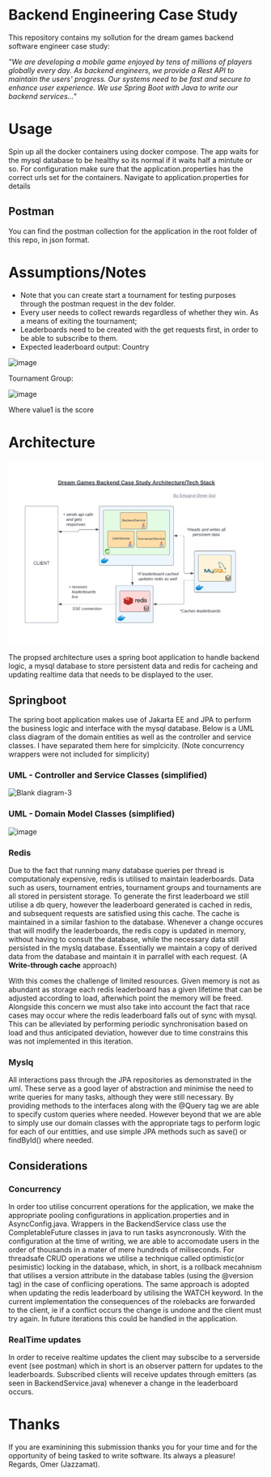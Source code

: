 
# Backend Engineering Case Study

This repository contains my sollution for the dream games backend software engineer case study:

_"We are developing a mobile game enjoyed by tens of millions of players globally every day. As
backend engineers, we provide a Rest API to maintain the users' progress. Our systems need
to be fast and secure to enhance user experience. We use Spring Boot with Java to write our
backend services..."_

# Usage

Spin up all the docker containers using docker compose. The app waits for the mysql database to be healthy so its normal if it waits half a mintute or so.
For configuration make sure that the application.properties has the correct urls set for the containers. Navigate to application.properties for details

## Postman 
You can find the postman collection for the application in the root folder of this repo, in json format.

# Assumptions/Notes

* Note that you can create start a tournament for testing purposes through the postman request in the dev folder.
* Every user needs to collect rewards regardless of whether they win. As a means of exiting the tournament;
* Leaderboards need to be created with the get requests first, in order to be able to subscribe to them.
* Expected leaderboard output:
Country

![image](https://github.com/Jazzamat/backend-engineering-case-study/assets/18194935/e1614e84-2cb1-4bc3-8afc-e234978e2d9f)

Tournament Group:

![image](https://github.com/Jazzamat/backend-engineering-case-study/assets/18194935/4f21988b-8d14-4d2f-9768-26ad6607d160)

Where value1 is the score

# Architecture
![image](https://github.com/Jazzamat/backend-engineering-case-study/blob/main/architecture.png)

The propsed architecture uses a spring boot application to handle backend logic, a mysql database to store persistent data and redis for cacheing and updating realtime data that needs to be displayed to the user. 

## Springboot
The spring boot application makes use of Jakarta EE and JPA to perform the business logic and interface with the mysql database. Below is a UML class diagram of the domain entities as well as the controller and service classes. I have separated them here for simplcicity. (Note concurrency wrappers were not included for simplicity)

### UML - Controller and Service Classes (simplified)

![Blank diagram-3](https://github.com/Jazzamat/backend-engineering-case-study/assets/18194935/6613ff0f-875e-4c55-8471-7368af8677a0)

### UML - Domain Model Classes (simplified)

![image](https://github.com/Jazzamat/backend-engineering-case-study/assets/18194935/5e0da5be-365b-4b16-9b79-bab01b9a9228)

### Redis
Due to the fact that running many database queries per thread is computationaly expensive, redis is utilised to maintain leaderboards. Data such as users, tournament entries, tournament groups and tournaments are all stored in persistent storage. To generate the first leaderboard we still utilise a db query, however the leaderboard generated is cached in redis, and subsequent requests are satisfied using this cache. The cache is maintained in a similar fashion to the database. Whenever a change occures that will modify the leaderboards, the redis copy is updated in memory, without having to consult the database, while the necessary data still persisted in the myslq database. Essentially we maintain a copy of derived data from the database and maintain it in parrallel with each request. (A **Write-through cache** approach)

With this comes the challenge of limited resources. Given memory is not as abundant as storage each redis leaderboard has a given lifetime that can be adjusted according to load, afterwhich point the memory will be freed. Alongside this concern we must also take into account the fact that race cases may occur where the redis leaderboard falls out of sync with mysql. This can be alleviated by performing periodic synchronisation based on load and thus anticipated deviation, however due to time constrains this was not implemented in this iteration.

### Myslq
All interactions pass through the JPA repositories as demonstrated in the uml. These serve as a good layer of abstraction and minimise the need to write queries for many tasks, although they were still necessary. By providing methods to the interfaces along with the @Query tag we are able to specify custom queries where needed. However beyond that we are able to simply use our domain classes with the appropriate tags to perform logic for each of our entitties, and use simple JPA methods such as save() or findById() where needed. 

## Considerations 

### Concurrency

In order too utilise concurrent operations for the application, we make the appropriate pooling configurations in application.properties and in AsyncConfig.java. Wrappers in the BackendService class use the CompletableFuture classes in java to run tasks asyncronously. With the configuration at the time of writing, we are able to accomodate users in the order of thousands in a mater of mere hundreds of miliseconds. For threadsafe CRUD operations we utilise a technique called optimistic(or pesimistic) locking in the database, which, in short, is a rollback mecahnism that utilises a version attribute in the database tables (using the @version tag) in the case of conflicing operations. The same approach is adopted when updating the redis leaderboard by utilising the WATCH keyword.
In the current implementation the consequences of the rolebacks are forwarded to the client, ie if a conflict occurs the change is undone and the client must try again. In future iterations this could be handled in the application.  

### RealTime updates

In order to receive realtime updates the client may subscibe to a serverside event (see postman) which in short is an observer pattern for updates to the leaderboards. Subscribed clients will receive updates through emitters (as seen in BackendService.java) whenever a change in the leaderboard occurs.




# Thanks 
If you are examinining this submission thanks you for your time and for the opportunity of being tasked to write software. Its always a pleasure!
Regards,
Omer (Jazzamat).






